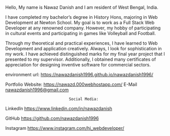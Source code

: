 
Hello, My name is Nawaz Danish and I am resident of West Bengal, India.
                    
I have completed my bachelor’s degree in History Hons, majoring in Web Development at Newton School. My goal is to work as a Full Stack Web Developer at any renowned company. However, my hobby of participating in cultural events and participating in games like Volleyball and Football.
                    
Through my theoretical and practical experiences, I have learned to Web Development and application creatively. Always, I look for sophistication in my work. I have achieved distinguished marks for my final year project that I presented to my supervisor. Additionally, I obtained many certificates of appreciation for designing inventive software for commercial sectors.


environment url: https://nawazdanish1996.github.io/nawazdanish1996/

Portfolio Website: https://nawazd.000webhostapp.com/
 E-Mail                    nawazdanish1996@gmail.com





                                Social Media:

LinkedIn                 https://www.linkedin.com/in/nawazdanish

GitHub                    https://github.com/nawazdanish1996

Instagram                https://www.instagram.com/hi_webdeveloper/











